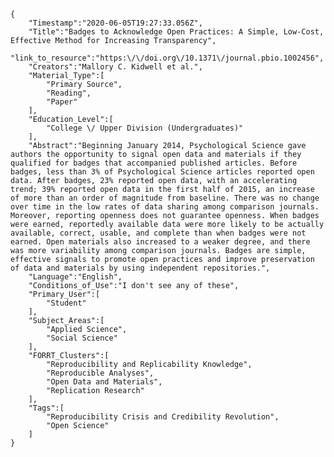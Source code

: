 
    {
        "Timestamp":"2020-06-05T19:27:33.056Z",
        "Title":"Badges to Acknowledge Open Practices: A Simple, Low-Cost, Effective Method for Increasing Transparency",
        "link_to_resource":"https:\/\/doi.org\/10.1371\/journal.pbio.1002456",
        "Creators":"Mallory C. Kidwell et al.",
        "Material_Type":[
            "Primary Source",
            "Reading",
            "Paper"
        ],
        "Education_Level":[
            "College \/ Upper Division (Undergraduates)"
        ],
        "Abstract":"Beginning January 2014, Psychological Science gave authors the opportunity to signal open data and materials if they qualified for badges that accompanied published articles. Before badges, less than 3% of Psychological Science articles reported open data. After badges, 23% reported open data, with an accelerating trend; 39% reported open data in the first half of 2015, an increase of more than an order of magnitude from baseline. There was no change over time in the low rates of data sharing among comparison journals. Moreover, reporting openness does not guarantee openness. When badges were earned, reportedly available data were more likely to be actually available, correct, usable, and complete than when badges were not earned. Open materials also increased to a weaker degree, and there was more variability among comparison journals. Badges are simple, effective signals to promote open practices and improve preservation of data and materials by using independent repositories.",
        "Language":"English",
        "Conditions_of_Use":"I don't see any of these",
        "Primary_User":[
            "Student"
        ],
        "Subject_Areas":[
            "Applied Science",
            "Social Science"
        ],
        "FORRT_Clusters":[
            "Reproducibility and Replicability Knowledge",
            "Reproducible Analyses",
            "Open Data and Materials",
            "Replication Research"
        ],
        "Tags":[
            "Reproducibility Crisis and Credibility Revolution",
            "Open Science"
        ]
    }
